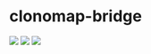 # clonomap-bridge

[![](https://travis-ci.org/ohnosequences/clonomap-bridge.svg?branch=master)](https://travis-ci.org/ohnosequences/clonomap-bridge)
[![](http://img.shields.io/github/release/ohnosequences/clonomap-bridge/all.svg)](https://github.com/ohnosequences/clonomap-bridge/releases/latest)
[![](https://img.shields.io/badge/license-AGPLv3-blue.svg)](https://tldrlegal.com/license/gnu-affero-general-public-license-v3-%28agpl-3.0%29)
